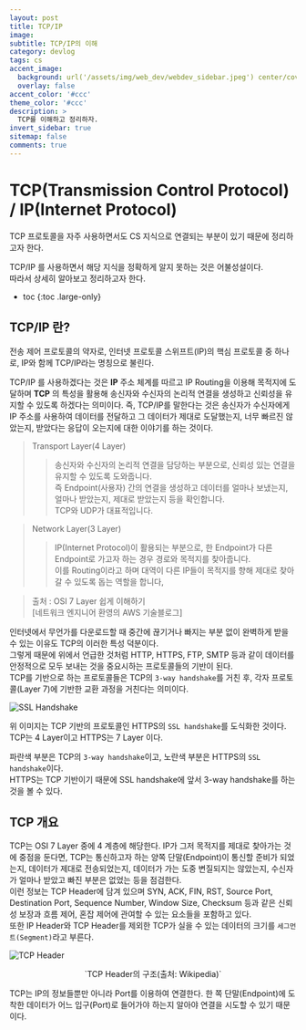 ```yaml
---
layout: post
title: TCP/IP
image:
subtitle: TCP/IP의 이해
category: devlog
tags: cs
accent_image: 
  background: url('/assets/img/web_dev/webdev_sidebar.jpeg') center/cover
  overlay: false
accent_color: '#ccc'
theme_color: '#ccc'
description: >
  TCP를 이해하고 정리하자.
invert_sidebar: true
sitemap: false
comments: true
---
```


# TCP(Transmission Control Protocol) / IP(Internet Protocol)
TCP 프로토콜을 자주 사용하면서도 CS 지식으로 연결되는 부분이 있기 때문에 정리하고자 한다. <br />

TCP/IP 를 사용하면서 해당 지식을 정확하게 알지 못하는 것은 어불성설이다. <br />
따라서 상세히 알아보고 정리하고자 한다. <br />

* toc
{:toc .large-only}

## TCP/IP 란?
전송 제어 프로토콜의 약자로, 인터넷 프로토콜 스위프트(IP)의 핵심 프로토콜 중 하나로, IP와 함께 TCP/IP라는 명칭으로 불린다. <br />

TCP/IP 를 사용하겠다는 것은 **IP** 주소 체계를 따르고 IP Routing을 이용해 목적지에 도달하며 **TCP** 의 특성을 활용해 송신자와 수신자의 논리적 연결을 생성하고 신뢰성을 유지할 수 있도록 하겠다는 의미이다. 즉, TCP/IP를 말한다는 것은 송신자가 수신자에게 IP 주소를 사용하여 데이터를 전달하고 그 데이터가 제대로 도달했는지, 너무 빠르진 않았는지, 받았다는 응답이 오는지에 대한 이야기를 하는 것이다. <br />

> Transport Layer(4 Layer)
>> 송신자와 수신자의 논리적 연결을 담당하는 부분으로, 신뢰성 있는 연결을 유지할 수 있도록 도와줍니다.  
>> 즉 Endpoint(사용자) 간의 연결을 생성하고 데이터를 얼마나 보냈는지, 얼마나 받았는지, 제대로 받았는지 등을 확인합니다.  
>> TCP와 UDP가 대표적입니다.  

> Network Layer(3 Layer)  
>> IP(Internet Protocol)이 활용되는 부분으로, 한 Endpoint가 다른 Endpoint로 가고자 하는 경우 경로와 목적지를 찾아줍니다.  
>> 이를 Routing이라고 하며 대역이 다른 IP들이 목적지를 향해 제대로 찾아갈 수 있도록 돕는 역할을 합니다,  

> 출처 : OSI 7 Layer 쉽게 이해하기  
> [네트워크 엔지니어 환영의 AWS 기술블로그]

인터넷에서 무언가를 다운로드할 때 중간에 끊기거나 빠지는 부분 없이 완벽하게 받을 수 있는 이유도 TCP의 이러한 특성 덕분이다.  
그렇게 때문에 위에서 언급한 것처럼 HTTP, HTTPS, FTP, SMTP 등과 같이 데이터를 안정적으로 모두 보내는 것을 중요시하는 프로토콜들의 기반이 된다. <br />
TCP를 기반으로 하는 프로토콜들은 TCP의 `3-way handshake`를 거친 후, 각자 프로토콜(Layer 7)에 기반한 교환 과정을 거친다는 의미이다. <br />

![SSL Handshake](https://cf-assets.www.cloudflare.com/slt3lc6tev37/5aYOr5erfyNBq20X5djTco/3c859532c91f25d961b2884bf521c1eb/tls-ssl-handshake.png)

위 이미지는 TCP 기반의 프로토콜인 HTTPS의 `SSL handshake`를 도식화한 것이다. <br />
TCP는 4 Layer이고 HTTPS는 7 Layer 이다. <br />

파란색 부분은 TCP의 `3-way handshake`이고, 노란색 부분은 HTTPS의 `SSL handshake`이다. <br />
HTTPS는 TCP 기반이기 때문에 SSL handshake에 앞서 3-way handshake를 하는 것을 볼 수 있다. <br />

## TCP 개요
TCP는 OSI 7 Layer 중에 4 계층에 해당한다. IP가 그저 목적지를 제대로 찾아가는 것에 중점을 둔다면, TCP는 통신하고자 하는 양쪽 단말(Endpoint)이 통신할 준비가 되었는지, 데이터가 제대로 전송되었는지, 데이터가 가는 도중 변질되지는 않았는지, 수신자가 얼마나 받았고 빠진 부분은 없었는 등을 점검한다. <br />
이런 정보는 TCP Header에 담겨 있으며 SYN, ACK, FIN, RST, Source Port, Destination Port, Sequence Number, Window Size, Checksum 등과 같은 신뢰성 보장과 흐름 제어, 혼잡 제어에 관여할 수 있는 요소들을 포함하고 있다. <br />
또한 IP Header와 TCP Header를 제외한 TCP가 실을 수 있는 데이터의 크기를 `세그먼트(Segment)`라고 부른다. <br />

![TCP Header](https://images.velog.io/images/inourbubble2/post/d48725bc-6060-4688-8f0e-70530a9c0250/image.png)

<center>`TCP Header의 구조(출처: Wikipedia)`</center>

TCP는 IP의 정보들뿐만 아니라 Port를 이용하여 연결한다. 한 쪽 단말(Endpoint)에 도착한 데이터가 어느 입구(Port)로 들어가야 하는지 알아야 연결을 시도할 수 있기 때문이다. <br />